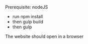 

Prerequisite: nodeJS

- run npm install
- then gulp build
- then gulp

The website should open in a browser
